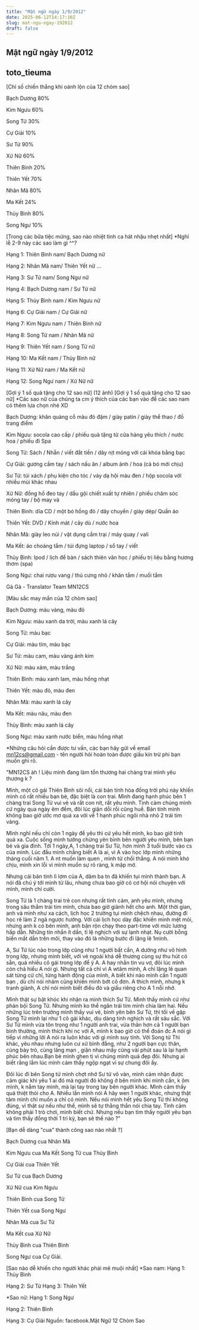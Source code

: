 ```yaml
---
title: "Mật ngữ ngày 1/9/2012"
date: 2025-06-12T14:17:16Z
slug: mat-ngu-ngay-192012
draft: false
---
```


## Mật ngữ ngày 1/9/2012

## toto_tieuma

[Chỉ số chiến thắng khi oánh lộn của 12 chòm sao]
 

Bạch Dương 80%
 
Kim Ngưu 60%
 
Song Tử 30%
 
Cự Giải 10%
 
Sư Tử 90%
 
Xử Nữ 60%
 
Thiên Bình 20%
 
Thiên Yết 70%
 
Nhân Mã 80%
 
Ma Kết 24%
 
Thủy Bình 80%
 
Song Ngư 10%
 
 
 
[Trong các bữa tiệc mừng, sao nào nhiệt tình ca hát nhậu nhẹt nhất]
*Nghỉ lễ 2-9 này các sao làm gì ^^?

Hạng 1: Thiên Bình nam/ Bạch Dương nữ
 
Hạng 2: Nhân Mã nam/ Thiên Yết nữ
...
 
Hạng 3: Sư Tử nam/ Song Ngư nữ
 
Hạng 4: Bạch Dương nam / Sư Tử nữ
 
Hạng 5: Thủy Bình nam / Kim Ngưu nữ
 
Hạng 6: Cự Giải nam / Cự Giải nữ
 
Hạng 7: Kim Ngưu nam / Thiên Bình nữ
 
Hạng 8: Song Tử nam / Nhân Mã nữ
 
Hạng 9: Thiên Yết nam / Song Tử nữ
 
Hạng 10: Ma Kết nam / Thủy Bình nữ
 
Hạng 11: Xử Nữ nam / Ma Kết nữ
 
Hạng 12: Song Ngư nam / Xử Nữ nữ
 
 
 
[Gợi ý 1 số quà tặng cho 12 sao nữ] (12 ảnh)
[Gợi ý 1 số quà tặng cho 12 sao nữ]
*Các sao nữ của chúng ta cm ý thích của các bạn vào để các sao nam có thêm lựa chọn nhé XD
 

 
Bạch Dương: khăn quàng cổ màu đỏ đậm / giày patin / giày thể thao / đồ trang điểm
 
Kim Ngưu: socola cao cấp / phiếu quà tặng từ cửa hàng yêu thích / nước hoa / phiếu đi Spa
 
 
Song Tử: Sách / Nhẫn / viết đắt tiền / dây nịt mỏng với cái khóa bằng bạc
 
Cự Giải: gương cầm tay / sách nấu ăn / album ảnh / hoa (cả bó mới chịu)
 
Sư Tử: túi xách / phụ kiện cho tóc / váy dạ hội màu đen / hộp socola với nhiều mùi khác nhau
 
Xử Nữ: đồng hồ đeo tay / dầu gội chiết xuất tự nhiên / phiếu chăm sóc móng tay / bộ may vá
 
Thiên Bình: dĩa CD / một bó hồng đỏ / dây chuyền / giày dép/ Quần áo
 
Thiên Yết: DVD / Kính mát / cây dù / nước hoa
 
Nhân Mã: giày leo núi / vật dụng cắm trại / máy quay / vali
 
Ma Kết: áo choàng tắm / túi đựng laptop / sổ tay / viết
 
Thủy Bình: Ipod / lịch để bàn / sách thiên văn học / phiếu trị liệu bằng hương thơm (spa)
 
Song Ngư: chai rượu vang / thú cưng nhỏ / khăn tắm / muối tắm
 
Gà Gà - Translator Team MN12CS
 
 
 
 
[Màu sắc may mắn của 12 chòm sao]
 

 
Bạch Dương: màu vàng, màu đỏ
 
Kim Ngưu: màu xanh da trời, màu xanh lá cây
 
Song Tử: màu bạc
 
Cự Giải: màu tím, màu bạc
 
Sư Tử: màu cam, màu vàng ánh kim
 
Xử Nữ: màu xám, màu trắng
 
Thiên Bình: màu xanh lam, màu hồng nhạt
 
Thiên Yết: màu đỏ, màu đen
 
Nhân Mã: màu xanh lá cây
 
Ma Kết: màu nâu, màu đen
 
Thủy Bình: màu xanh lá cây
 
Song Ngư: màu xanh nước biển, màu hồng nhạt
 
 
 
*Những câu hỏi cần được tư vấn, các bạn hãy gửi về email mn12cs@gmail.com - tên người hỏi hoàn toàn được giấu kín trừ phi bạn muốn ghi rõ.
 

 
"MN12CS àh ! Liệu mình đang làm tổn thương hai chàng trai mình yêu thương k ?
 
Mình, một cô gái Thiên Bình sôi nổi, cái bản tính hòa đồng trời phú này khiến mình có rất nhiều bạn bè, đặc biệt là con trai. Mình đang hạnh phúc bên 1 chàng trai Song Tử vui vẻ và rất con nít, rất yêu mình. Tình cảm chúng mình cứ ngày qua ngày êm đềm, đôi lúc giận dỗi rồi cũng huề. Bản tính mình không bao giờ ước mơ quá xa vời về 1 hạnh phúc ngôi nhà nhỏ 2 trái tim vàng.
 
Mình nghĩ nếu chỉ còn 1 ngày để yêu thì cứ yêu hết mình, ko bao giờ tính quá xa. Cuộc sống mình tưởng chừng yên bình bên người yêu mình, bên bạn bè và gia đình. Tới 1 ngày,A, 1 chàng trai Sư Tử, hơn mỉnh 3 tuổi bước vào cs của mình. Lúc đầu mình chẳng biết A là ai, vì A vào học lớp mình những tháng cuối năm 1. A nt muốn làm quen , mình từ chối thẳng. A nói mình khó chịu, mình xin lỗi vì mình muốn sự rõ ràng, k mập mờ.
 
Nhưng cái bản tính lì lợm của A, dăm ba tn đã khiến tụi mình thành bạn. A nói đã chú ý tới mình từ lâu, nhưng chưa bao giờ có cơ hội nói chuyện với mình, mình chỉ cười.
 
Song Tử là 1 chàng trai trẻ con nhưng rất tình cảm, anh yêu mình, nhưng trong sâu thẳm trái tim mình, chưa bao giờ giành hết cho anh. Một thời gian, anh và mình như xa cách, lịch học 2 trường tụi mình chệch nhau, đường đi học rẽ làm 2 ngã ngược hướng. Với cái lịch học dày đặc khiến mình mệt mỏi, nhưng anh k có bên mình, anh bận rộn chạy theo part-time với mức lương hấp dẫn. Những tin nhắn ít dần, tỉ lệ nghịch với sự lạnh nhạt. Nụ cười bỗng biến mất dần trên môi, thay vào đó là những bước đi lặng lẽ 1mình.
 
A, Sư Tử lúc nào trong lớp cũng như 1 người bất cần, A dường như vô hình trong lớp, nhưng mình biết, với vẻ ngoài khá dễ thương cùng sự thu hút có sẵn, quá nhiều cô gái trong lớp để ý A. A hay nhắn tin vu vơ, đôi lúc mình còn chả hiểu A nói gì. Nhưng tất cả chỉ vì A wtâm mình, A chỉ lặng lẽ quan sát từng cử chỉ, từng hành động của mình, A biết khi nào mình cần 1 người bạn , dù chỉ nói nhảm cũng khiến mình bớt cô đơn. A thích mình, nhưng k tranh giành, A chỉ nói mình biết điều đó và giấu riêng cho A 1 nỗi nhớ.
 
Mình thật sự bật khóc khi nhận ra mình thích Sư Tử. Mình thấy mình cứ như phản bội Song Tử. Nhưng mình ko thể ngăn trái tim mình chia làm hai. Nếu những lúc trên trường mình thấy vui vẻ, bình yên bên Sư Tử, thì tối về gặp Song Tử mình lại như 1 cô gái khác, dịu dàng tinh nghịch và rất sâu sắc. Với Sư Tử mình vừa tôn trọng như 1 người anh trai, vừa thân hơn cả 1 người bạn bình thường, mình thích khi nc với A, mình k bao giờ có thể đoán đc A nói gì tiếp vì những lời A nói ra luôn khác với gì mình suy tính. Với Song tử Thì khác, yêu nhau nhưng luôn cư xử bình đẳng, như 2 người bạn cực thân, cùng bày trò, cùng lãng mạn , giận nhau mấy cũng vài phút sau là lại hạnh phúc bên nhau.Bạn bè mình ghen tị vì chúng mình quá đẹp đôi. Nhưng ai biết rằng lắm lúc mình cảm thấy ngộp ngạt vì sự chung đôi ấy.
 
Đôi lúc đi bên Song tử mình chợt nhớ Sư tử vô vàn, mình cảm nhận được cảm giác khi yêu 1 ai đó mà người đó không ở bên mình khi mình cần, k ôm mình, k nắm tay mình, mà lại tay trong tay bên người khác. Mình cảm thấy quá thiệt thòi cho A. Nhiều lần mình nói A hãy wen 1 người khác, nhưng thật tâm mình chỉ muốn a chỉ có mình. Nếu nói mình hết yêu Song Tử thì không đúng, vì thật sự nếu như thế, mình sẽ tự thằng thắn nói chia tay. Tình cảm không phải 1 trò chơi, mình biết chứ. Nhưng nếu bạn tìm thấy người yêu bạn và tìm thấy đồng thời 1 tri kỷ, bạn sẽ thế nào ?"
 
 
 
 
[Bạn dễ dàng "cua" thành công sao nào nhất ?]
 

 
Bạch Dương cua Nhân Mã
 
Kim Ngưu cua Ma Kết
Song Tử cua Thủy Bình
 
Cự Giải cua Thiên Yết
 
Sư Tử cua Bạch Dương
 
Xử Nữ cua Kim Ngưu
 
Thiên Bình cua Song Tử
 
Thiên Yết cua Song Ngư
 
Nhân Mã cua Sư Tử
 
Ma Kết cua Xử Nữ
 
Thủy Bình cua Thiên Bình
 
Song Ngư cua Cự Giải.
 
 
 
[Sao nào dễ khiến cho người khác phái mê muội nhất]
*Sao nam:
Hạng 1: Thủy Bình

Hạng 2: Sư Tử
Hạng 3: Thiên Yết

*Sao nữ:
Hạng 1: Song Ngư

Hạng 2: Thiên Bình

Hạng 3: Cự Giải
Nguồn: facebook.Mật Ngữ 12 Chòm Sao